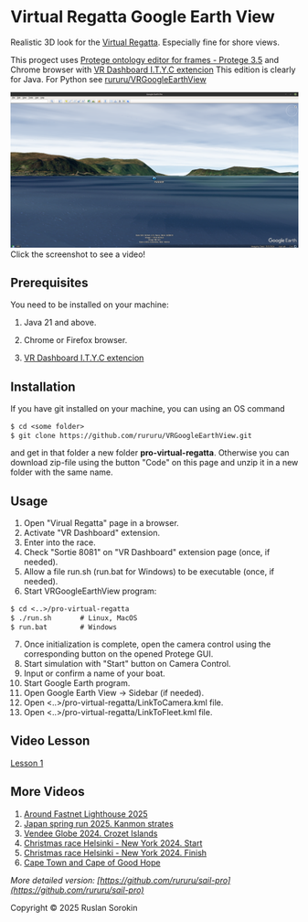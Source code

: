 # Virtual Regatta Google Earth View

Realistic 3D look for the [Virtual Regatta](https://www.virtualregatta.com/en/offshore-game/).
Especially fine for shore views.

This progect uses [Protege ontology editor for frames - Protege 3.5](https://protege.stanford.edu/download/protege/3.5/installanywhere/Web_Installers/) and
Chrome browser with
[VR Dashboard I.T.Y.C extencion](https://chromewebstore.google.com/search/I.T.Y.C%20Dashboard?utm_source=ext_app_menu)
This edition is clearly for Java. For Python see [rururu/VRGoogleEarthView](https://github.com/rururu/VRGoogleEarthView)

[![Watch the video](1.png)](https://www.youtube.com/watch?v=-mU8IFLJL6w)
Click the screenshot to see a video!

## Prerequisites

You need to be installed on your machine:

1. Java 21 and above.

1. Chrome or Firefox browser.

2. [VR Dashboard I.T.Y.C extencion](https://chromewebstore.google.com/search/I.T.Y.C%20Dashboard?utm_source=ext_app_menu)

## Installation

If you have git installed on your machine, you can using an OS command

```shell
$ cd <some folder>
$ git clone https://github.com/rururu/VRGoogleEarthView.git
```
and get in that folder a new folder __pro-virtual-regatta__.
Otherwise you can download zip-file using the button "Code" on this page and unzip it in a new folder with the same name.
 
## Usage

1. Open "Virual Regatta" page in a browser.
2. Activate "VR Dashboard" extension.
3. Enter into the race.
4. Check "Sortie 8081" on "VR Dashboard" extension page (once, if needed).
5. Allow a file run.sh (run.bat for Windows) to be executable (once, if needed).
6. Start VRGoogleEarthView program:

```shell
$ cd <..>/pro-virtual-regatta
$ ./run.sh       # Linux, MacOS
$ run.bat        # Windows
```
7. Once initialization is complete, open the camera control using the corresponding button on the opened Protege GUI.
8. Start simulation with "Start" button on Camera Control.
9. Input or confirm a name of your boat.
10. Start Google Earth program.
11. Open Google Earth View -> Sidebar (if needed).
12. Open <..>/pro-virtual-regatta/LinkToCamera.kml file.
13. Open <..>/pro-virtual-regatta/LinkToFleet.kml file.


## Video Lesson

[Lesson 1](https://youtu.be/e0vCwdhOMXg)

## More Videos

1. [Around Fastnet Lighthouse 2025](https://youtu.be/0RJvrW5n3Sg)
2. [Japan spring run 2025. Kanmon strates](https://www.youtube.com/watch?v=f05fT74qrdg)
3. [Vendee Globe 2024. Crozet Islands](https://www.youtube.com/watch?v=-mU8IFLJL6w)
4. [Christmas race Helsinki - New York 2024. Start](https://www.youtube.com/watch?v=rzFJu84os68)
5. [Christmas race Helsinki - New York 2024. Finish](https://www.youtube.com/watch?v=w5J4xQFkwM0)
6. [Cape Town and Cape of Good Hope](https://youtu.be/NUErnVKNLAw)

_More detailed version: [https://github.com/rururu/sail-pro](https://github.com/rururu/sail-pro)_

Copyright © 2025 Ruslan Sorokin

